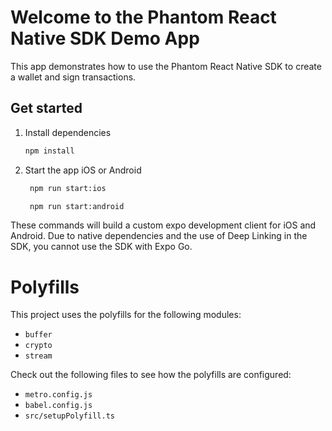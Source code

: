 # Welcome to the Phantom React Native SDK Demo App

This app demonstrates how to use the Phantom React Native SDK to create a wallet and sign transactions.

## Get started

1. Install dependencies

   ```bash
   npm install
   ```

2. Start the app iOS or Android

   ```bash
    npm run start:ios
   ```

   ```bash
    npm run start:android
   ```

These commands will build a custom expo development client for iOS and Android.
Due to native dependencies and the use of Deep Linking in the SDK, you cannot use the SDK with Expo Go.

# Polyfills

This project uses the polyfills for the following modules:

- `buffer`
- `crypto`
- `stream`

Check out the following files to see how the polyfills are configured:

- `metro.config.js`
- `babel.config.js`
- `src/setupPolyfill.ts`
